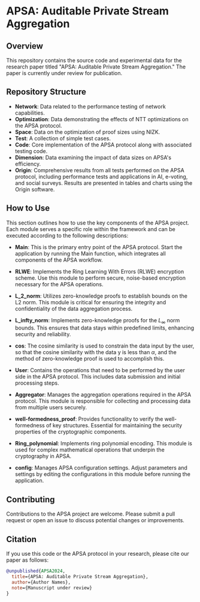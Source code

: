 # APSA: Auditable Private Stream Aggregation

## Overview
This repository contains the source code and experimental data for the research paper titled "APSA: Auditable Private Stream Aggregation." The paper is currently under review for publication.

## Repository Structure
- **Network**: Data related to the performance testing of network capabilities.
- **Optimization**: Data demonstrating the effects of NTT optimizations on the APSA protocol.
- **Space**: Data on the optimization of proof sizes using NIZK.
- **Test**: A collection of simple test cases.
- **Code**: Core implementation of the APSA protocol along with associated testing code.
- **Dimension**: Data examining the impact of data sizes on APSA's efficiency.
- **Origin**: Comprehensive results from all tests performed on the APSA protocol, including performance tests and applications in AI, e-voting, and social surveys. Results are presented in tables and charts using the Origin software.

## How to Use

This section outlines how to use the key components of the APSA project. Each module serves a specific role within the framework and can be executed according to the following descriptions:

- **Main**: This is the primary entry point of the APSA protocol. Start the application by running the Main function, which integrates all components of the APSA workflow.

- **RLWE**: Implements the Ring Learning With Errors (RLWE) encryption scheme. Use this module to perform secure, noise-based encryption necessary for the APSA operations.

- **L_2_norm**: Utilizes zero-knowledge proofs to establish bounds on the L2 norm. This module is critical for ensuring the integrity and confidentiality of the data aggregation process.

- **L_infty_norm**: Implements zero-knowledge proofs for the $L_{\infty}$ norm bounds. This ensures that data stays within predefined limits, enhancing security and reliability.

- **cos**: The cosine similarity is used to constrain the data input by the user, so that the cosine similarity with the data y is less than $\alpha$, and the method of zero-knowledge proof is used to accomplish this.

- **User**: Contains the operations that need to be performed by the user side in the APSA protocol. This includes data submission and initial processing steps.

- **Aggregator**: Manages the aggregation operations required in the APSA protocol. This module is responsible for collecting and processing data from multiple users securely.

- **well-formedness_proof**: Provides functionality to verify the well-formedness of key structures. Essential for maintaining the security properties of the cryptographic components.

- **Ring_polynomial**: Implements ring polynomial encoding. This module is used for complex mathematical operations that underpin the cryptography in APSA.

- **config**: Manages APSA configuration settings. Adjust parameters and settings by editing the configurations in this module before running the application.

## Contributing
Contributions to the APSA project are welcome. Please submit a pull request or open an issue to discuss potential changes or improvements.

## Citation
If you use this code or the APSA protocol in your research, please cite our paper as follows:
```bibtex
@unpublished{APSA2024,
  title={APSA: Auditable Private Stream Aggregation},
  author={Author Names},
  note={Manuscript under review}
}
```
